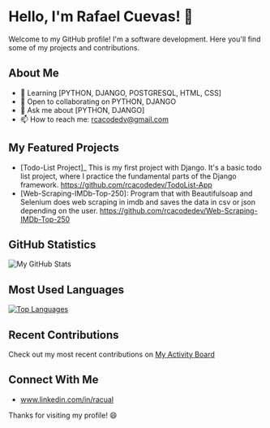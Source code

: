 # Hello, I'm Rafael Cuevas! 👋

Welcome to my GitHub profile! I'm a software development. Here you'll find some of my projects and contributions.

## About Me

- 🌱 Learning [PYTHON, DJANGO, POSTGRESQL, HTML, CSS]
- 👯 Open to collaborating on PYTHON, DJANGO
- 💬 Ask me about [PYTHON, DJANGO]
- 📫 How to reach me: rcacodedv@gmail.com

## My Featured Projects

- [Todo-List Project]_ This is my first project with Django. It's a basic todo list project, where I practice the fundamental parts of the Django framework. https://github.com/rcacodedev/TodoList-App
- [Web-Scraping-IMDb-Top-250]: Program that with Beautifulsoap and Selenium does web scraping in imdb and saves the data in csv or json depending on the user. https://github.com/rcacodedev/Web-Scraping-IMDb-Top-250

## GitHub Statistics

![My GitHub Stats](https://github-readme-stats.vercel.app/api?username=yourusername&show_icons=true&theme=radical)

## Most Used Languages

[![Top Languages](https://github-readme-stats.vercel.app/api/top-langs/?username=yourusername&layout=compact)](https://github.com/yourusername)

## Recent Contributions

Check out my most recent contributions on [My Activity Board](https://github.com/yourusername)

## Connect With Me

- www.linkedin.com/in/racual

Thanks for visiting my profile! 😄
